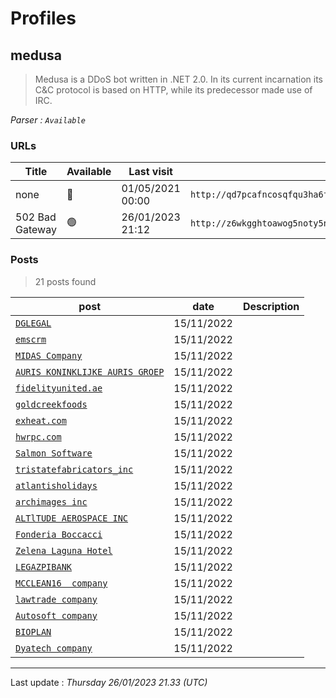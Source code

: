 # Profiles

## **medusa**

> Medusa is a DDoS bot written in .NET 2.0. In its current incarnation its C&C protocol is based on HTTP, while its predecessor made use of IRC.

_Parser : `Available`_

### URLs
| Title | Available | Last visit | fqdn | Screenshot 
|---|---|---|---|---|
| none | 🔴 | 01/05/2021 00:00 | `http://qd7pcafncosqfqu3ha6fcx4h6sr7tzwagzpcdcnytiw3b6varaeqv5yd.onion` | ❌ | 
| 502 Bad Gateway | 🟢 | 26/01/2023 21:12 | `http://z6wkgghtoawog5noty5nxulmmt2zs7c3yvwr22v4czbffdoly2kl4uad.onion` | <a href="https://www.ransomware.live/screenshots/z6wkgghtoawog5noty5nxulmmt2zs7c3yvwr22v4czbffdoly2kl4uad-onion.png" target=_blank>📸</a> | 

### Posts

> 21 posts found

| post | date | Description
|---|---|---|
| [`DGLEGAL`](https://google.com/search?q=DGLEGAL) | 15/11/2022 |   |
| [`emscrm`](https://google.com/search?q=emscrm) | 15/11/2022 |   |
| [`MIDAS Company`](https://google.com/search?q=MIDAS+Company) | 15/11/2022 |   |
| [`AURIS KONINKLIJKE AURIS GROEP`](https://google.com/search?q=AURIS+KONINKLIJKE+AURIS+GROEP) | 15/11/2022 |   |
| [`fidelityunited.ae`](https://google.com/search?q=fidelityunited.ae) | 15/11/2022 |   |
| [`goldcreekfoods`](https://google.com/search?q=goldcreekfoods) | 15/11/2022 |   |
| [`exheat.com`](https://google.com/search?q=exheat.com) | 15/11/2022 |   |
| [`hwrpc.com`](https://google.com/search?q=hwrpc.com) | 15/11/2022 |   |
| [`Salmon Software`](https://google.com/search?q=Salmon+Software) | 15/11/2022 |   |
| [`tristatefabricators_inc`](https://google.com/search?q=tristatefabricators_inc) | 15/11/2022 |   |
| [`atlantisholidays`](https://google.com/search?q=atlantisholidays) | 15/11/2022 |   |
| [`archimages inc`](https://google.com/search?q=archimages+inc) | 15/11/2022 |   |
| [`ALTlTUDE AEROSPACE INC`](https://google.com/search?q=ALTlTUDE+AEROSPACE+INC) | 15/11/2022 |   |
| [`Fonderia Boccacci`](https://google.com/search?q=Fonderia+Boccacci) | 15/11/2022 |   |
| [`Zelena Laguna Hotel`](https://google.com/search?q=Zelena+Laguna+Hotel) | 15/11/2022 |   |
| [`LEGAZPIBANK`](https://google.com/search?q=LEGAZPIBANK) | 15/11/2022 |   |
| [`MCCLEAN16  company`](https://google.com/search?q=MCCLEAN16++company) | 15/11/2022 |   |
| [`lawtrade company`](https://google.com/search?q=lawtrade+company) | 15/11/2022 |   |
| [`Autosoft company`](https://google.com/search?q=Autosoft+company) | 15/11/2022 |   |
| [`BIOPLAN`](https://google.com/search?q=BIOPLAN) | 15/11/2022 |   |
| [`Dyatech company`](https://google.com/search?q=Dyatech+company) | 15/11/2022 |   |

 --- 


Last update : _Thursday 26/01/2023 21.33 (UTC)_
